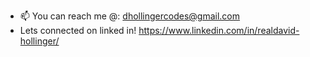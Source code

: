- 📫 You can reach me @: dhollingercodes@gmail.com
- Lets connected on linked in! https://www.linkedin.com/in/realdavid-hollinger/

<!---
RealDavidH/RealDavidH is a ✨ special ✨ repository because its `README.md` (this file) appears on your GitHub profile.
You can click the Preview link to take a look at your changes.
--->

